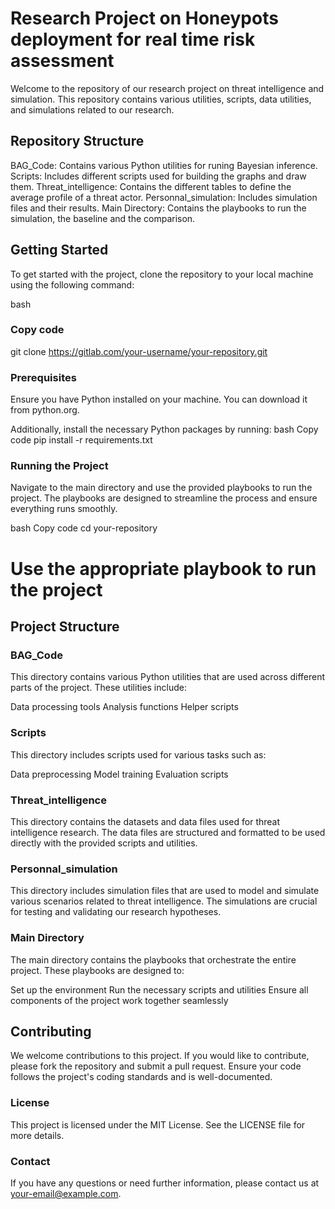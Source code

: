 # Research Project on Honeypots deployment for real time risk assessment
Welcome to the repository of our research project on threat intelligence and simulation. This repository contains various utilities, scripts, data utilities, and simulations related to our research.

## Repository Structure
BAG_Code: Contains various Python utilities for runing Bayesian inference.
Scripts: Includes different scripts used for building the graphs and draw them.
Threat_intelligence: Contains the different tables to define the average profile of a threat actor.
Personnal_simulation: Includes simulation files and their results.
Main Directory: Contains the playbooks to run the simulation, the baseline and the comparison.

## Getting Started
To get started with the project, clone the repository to your local machine using the following command:

bash
### Copy code
git clone https://gitlab.com/your-username/your-repository.git
### Prerequisites
Ensure you have Python installed on your machine. You can download it from python.org.

Additionally, install the necessary Python packages by running:
bash
Copy code
pip install -r requirements.txt

### Running the Project
Navigate to the main directory and use the provided playbooks to run the project. The playbooks are designed to streamline the process and ensure everything runs smoothly.

bash
Copy code
cd your-repository
# Use the appropriate playbook to run the project
## Project Structure
### BAG_Code
This directory contains various Python utilities that are used across different parts of the project. These utilities include:

Data processing tools
Analysis functions
Helper scripts
### Scripts
This directory includes scripts used for various tasks such as:

Data preprocessing
Model training
Evaluation scripts
### Threat_intelligence
This directory contains the datasets and data files used for threat intelligence research. The data files are structured and formatted to be used directly with the provided scripts and utilities.

### Personnal_simulation
This directory includes simulation files that are used to model and simulate various scenarios related to threat intelligence. The simulations are crucial for testing and validating our research hypotheses.

### Main Directory
The main directory contains the playbooks that orchestrate the entire project. These playbooks are designed to:

Set up the environment
Run the necessary scripts and utilities
Ensure all components of the project work together seamlessly
## Contributing
We welcome contributions to this project. If you would like to contribute, please fork the repository and submit a pull request. Ensure your code follows the project's coding standards and is well-documented.

### License
This project is licensed under the MIT License. See the LICENSE file for more details.

### Contact
If you have any questions or need further information, please contact us at your-email@example.com.

